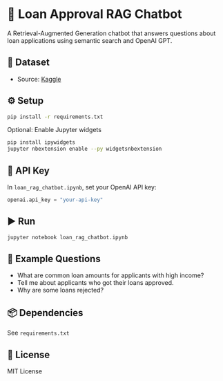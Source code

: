 # 🧠 Loan Approval RAG Chatbot

A Retrieval-Augmented Generation chatbot that answers questions about loan applications using semantic search and OpenAI GPT.

## 📁 Dataset

- Source: [Kaggle](https://www.kaggle.com/datasets/sonalisingh1411/loan-approval-prediction)

## ⚙️ Setup

```bash
pip install -r requirements.txt
```

Optional: Enable Jupyter widgets

```bash
pip install ipywidgets
jupyter nbextension enable --py widgetsnbextension
```

## 🔐 API Key

In `loan_rag_chatbot.ipynb`, set your OpenAI API key:

```python
openai.api_key = "your-api-key"
```

## ▶️ Run

```bash
jupyter notebook loan_rag_chatbot.ipynb
```

## 💬 Example Questions

- What are common loan amounts for applicants with high income?
- Tell me about applicants who got their loans approved.
- Why are some loans rejected?

## 📦 Dependencies

See `requirements.txt`

## 📄 License

MIT License
